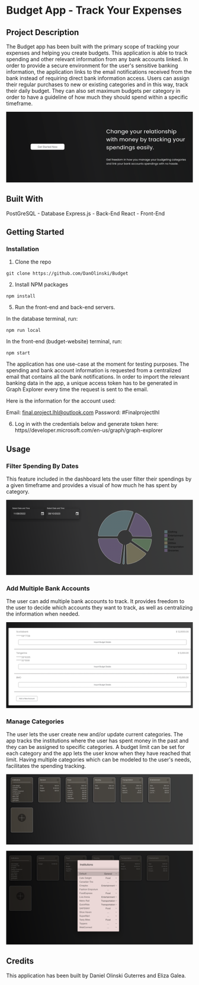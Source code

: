 # Budget App - Track Your Expenses

## Project Description
The Budget app has been built with the primary scope of tracking your expenses and helping you create budgets. This application is able to track spending and other relevant information from any bank accounts linked. In order to provide a secure environment for the user's sensitive banking information, the application links to the email notifications received from the bank instead of requiring direct bank information access. Users can assign their regular purchases to new or existing categories and in this way, track their daily budget. They can also set maximum budgets per category in order to have a guideline of how much they should spend within a specific timeframe.

![Budget App](https://github.com/DanOlinski/Budget/blob/2c2edff110522e2fd76eeeeef8d787d161e5648b/media/BudgetApp.png)

## Built With

PostGreSQL - Database
Express.js - Back-End
React - Front-End

## Getting Started

### Installation

1. Clone the repo
```
git clone https://github.com/DanOlinski/Budget
```

2. Install NPM packages
```
npm install
```



5. Run the front-end and back-end servers.

In the database terminal, run:
```
npm run local
```

In the front-end (budget-website) terminal, run:
```
npm start
```

The application has one use-case at the moment for testing purposes. The spending and bank account information is requested from a centralized email that contains all the bank notifications. In order to import the relevant banking data in the app, a unique access token has to be generated in Graph Explorer every time the request is sent to the email.

Here is the information for the account used:

Email: final.project.lhl@outlook.com
Password: #Finalprojectlhl

6. Log in with the credentials below and generate token here: https//developer.microsoft.com/en-us/graph/graph-explorer

## Usage

### Filter Spending By Dates
This feature included in the dashboard lets the user filter their spendings by a given timeframe and provides a visual of how much he has spent by category.

![Dashboard Chart](https://github.com/DanOlinski/Budget/blob/2c2edff110522e2fd76eeeeef8d787d161e5648b/media/DashboardChart.png)

### Add Multiple Bank Accounts
The user can add multiple bank accounts to track. It provides freedom to the user to decide which accounts they want to track, as well as centralizing the information when needed.

![Bank Accounts Management](https://github.com/DanOlinski/Budget/blob/2c2edff110522e2fd76eeeeef8d787d161e5648b/media/BankAccountsManagement.png)

### Manage Categories
The user lets the user create new and/or update current categories. The app tracks the institutions where the user has spent money in the past and they can be assigned to specific categories. A budget limit can be set for each category and the app lets the user know when they have reached that limit. Having multiple categories which can be modeled to the user's needs, facilitates the spending tracking.

![Categories](https://github.com/DanOlinski/Budget/blob/2c2edff110522e2fd76eeeeef8d787d161e5648b/media/Categories.png)

![Manage Categories](https://github.com/DanOlinski/Budget/blob/2c2edff110522e2fd76eeeeef8d787d161e5648b/media/ManageCategories.png)

## Credits

This application has been built by Daniel Olinski Guterres and Eliza Galea.




